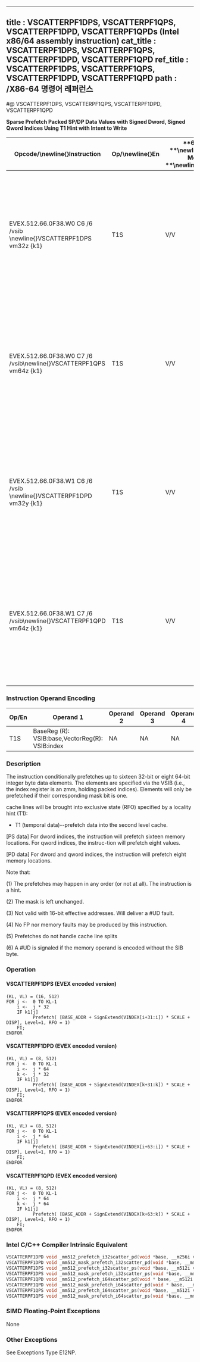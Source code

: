 ----------------------------
title : VSCATTERPF1DPS, VSCATTERPF1QPS, VSCATTERPF1DPD, VSCATTERPF1QPDs (Intel x86/64 assembly instruction)
cat_title : VSCATTERPF1DPS, VSCATTERPF1QPS, VSCATTERPF1DPD, VSCATTERPF1QPD
ref_title : VSCATTERPF1DPS, VSCATTERPF1QPS, VSCATTERPF1DPD, VSCATTERPF1QPD
path : /X86-64 명령어 레퍼런스
----------------------------
#@ VSCATTERPF1DPS, VSCATTERPF1QPS, VSCATTERPF1DPD, VSCATTERPF1QPD

**Sparse Prefetch Packed SP/DP Data Values with Signed Dword, Signed Qword Indices Using T1 Hint with Intent to Write**

|**Opcode/**\newline{}**Instruction**|**Op/**\newline{}**En**|**64/32 **\newline{}**bit Mode **\newline{}**Support**|**CPUID **\newline{}**Feature **\newline{}**Flag**|**Description**|
|------------------------------------|-----------------------|------------------------------------------------------|--------------------------------------------------|---------------|
|EVEX.512.66.0F38.W0 C6 /6 /vsib \newline{}VSCATTERPF1DPS vm32z {k1}|T1S|V/V|AVX512PF|Using signed dword indices, prefetch sparse byte memory locations containing single-precision data using writemask k1 and T1 hint with intent to write.|
|EVEX.512.66.0F38.W0 C7 /6 /vsib\newline{}VSCATTERPF1QPS vm64z {k1}|T1S|V/V|AVX512PF|Using signed qword indices, prefetch sparse byte memory locations containing single-precision data using writemask k1 and T1 hint with intent to write.|
|EVEX.512.66.0F38.W1 C6 /6 /vsib \newline{}VSCATTERPF1DPD vm32y {k1}|T1S|V/V|AVX512PF|Using signed dword indices, prefetch sparse byte memory locations containing double-precision data using writemask k1 and T1 hint with intent to write.|
|EVEX.512.66.0F38.W1 C7 /6 /vsib\newline{}VSCATTERPF1QPD vm64z {k1}|T1S|V/V|AVX512PF|Using signed qword indices, prefetch sparse byte memory locations containing double-precision data using writemask k1 and T1 hint with intent to write.|
### Instruction Operand Encoding


|Op/En|Operand 1|Operand 2|Operand 3|Operand 4|
|-----|---------|---------|---------|---------|
|T1S|BaseReg (R): VSIB:base,VectorReg(R): VSIB:index|NA|NA|NA|
### Description


The instruction conditionally prefetches up to sixteen 32-bit or eight 64-bit integer byte data elements. The elements are specified via the VSIB (i.e., the index register is an zmm, holding packed indices). Elements will only be prefetched if their corresponding mask bit is one. 

cache lines will be brought into exclusive state (RFO) specified by a locality hint (T1):

*  T1 (temporal data)--prefetch data into the second level cache.

[PS data] For dword indices, the instruction will prefetch sixteen memory locations. For qword indices, the instruc-tion will prefetch eight values.

[PD data] For dword and qword indices, the instruction will prefetch eight memory locations. 

Note that:

(1) The prefetches may happen in any order (or not at all). The instruction is a hint.

(2) The mask is left unchanged.

(3) Not valid with 16-bit effective addresses. Will deliver a #UD fault.

(4) No FP nor memory faults may be produced by this instruction.

(5) Prefetches do not handle cache line splits

(6) A #UD is signaled if the memory operand is encoded without the SIB byte.


### Operation
#### VSCATTERPF1DPS (EVEX encoded version)
```info-verb
(KL, VL) = (16, 512)
FOR j  <-  0 TO KL-1
    i  <-  j * 32
    IF k1[j] 
          Prefetch( [BASE_ADDR + SignExtend(VINDEX[i+31:i]) * SCALE + DISP], Level=1, RFO = 1)
    FI;
ENDFOR
```
#### VSCATTERPF1DPD (EVEX encoded version)
```info-verb
(KL, VL) = (8, 512)
FOR j  <-  0 TO KL-1
    i  <-  j * 64
    k  <-  j * 32
    IF k1[j] 
          Prefetch( [BASE_ADDR + SignExtend(VINDEX[k+31:k]) * SCALE + DISP], Level=1, RFO = 1)
    FI;
ENDFOR
```
#### VSCATTERPF1QPS (EVEX encoded version)
```info-verb
(KL, VL) = (8, 512)
FOR j  <-  0 TO KL-1
    i  <-  j * 64
    IF k1[j] 
          Prefetch( [BASE_ADDR + SignExtend(VINDEX[i+63:i]) * SCALE + DISP], Level=1, RFO = 1)
    FI;
ENDFOR
```
#### VSCATTERPF1QPD (EVEX encoded version)
```info-verb
(KL, VL) = (8, 512)
FOR j <-   0 TO KL-1
    i  <-  j * 64
    k <-   j * 64
    IF k1[j] 
          Prefetch( [BASE_ADDR + SignExtend(VINDEX[k+63:k]) * SCALE + DISP], Level=1, RFO = 1)
    FI;
ENDFOR
```

### Intel C/C++ Compiler Intrinsic Equivalent

```cpp
VSCATTERPF1DPD void _mm512_prefetch_i32scatter_pd(void *base, __m256i vdx, int scale, int hint);
VSCATTERPF1DPD void _mm512_mask_prefetch_i32scatter_pd(void *base, __mmask8 m, __m256i vdx, int scale, int hint);
VSCATTERPF1DPS void _mm512_prefetch_i32scatter_ps(void *base, __m512i vdx, int scale, int hint);
VSCATTERPF1DPS void _mm512_mask_prefetch_i32scatter_ps(void *base, __mmask16 m, __m512i vdx, int scale, int hint);
VSCATTERPF1QPD void _mm512_prefetch_i64scatter_pd(void * base, __m512i vdx, int scale, int hint);
VSCATTERPF1QPD void _mm512_mask_prefetch_i64scatter_pd(void * base, __mmask8 m, __m512i vdx, int scale, int hint);
VSCATTERPF1QPS void _mm512_prefetch_i64scatter_ps(void *base, __m512i vdx, int scale, int hint);
VSCATTERPF1QPS void _mm512_mask_prefetch_i64scatter_ps(void *base, __mmask8 m, __m512i vdx, int scale, int hint);
```
### SIMD Floating-Point Exceptions


None

### Other Exceptions


See Exceptions Type E12NP.

